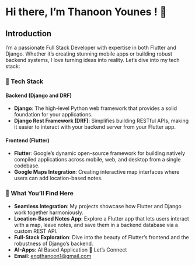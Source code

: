 # Hi there, I’m Thanoon Younes ! 👋

## Introduction
I’m a passionate Full Stack Developer with expertise in both Flutter and Django. Whether it’s creating stunning mobile apps or building robust backend systems, I love turning ideas into reality. Let’s dive into my tech stack:

### 🚀 Tech Stack

#### Backend (Django and DRF)
- **Django**: The high-level Python web framework that provides a solid foundation for your applications.
- **Django Rest Framework (DRF)**: Simplifies building RESTful APIs, making it easier to interact with your backend server from your Flutter app.

#### Frontend (Flutter)
- **Flutter**: Google’s dynamic open-source framework for building natively compiled applications across mobile, web, and desktop from a single codebase.
- **Google Maps Integration**: Creating interactive map interfaces where users can add location-based notes.


### 🌟 What You’ll Find Here
- **Seamless Integration**: My projects showcase how Flutter and Django work together harmoniously.
- **Location-Based Notes App**: Explore a Flutter app that lets users interact with a map, leave notes, and save them in a backend database via a custom REST API.
- **Full-Stack Exploration**: Dive into the beauty of Flutter’s frontend and the robustness of Django’s backend.
- **AI-Apps**: AI Based Application
📝 Let’s Connect
- **Email**: engthanoon1@gmail.com
